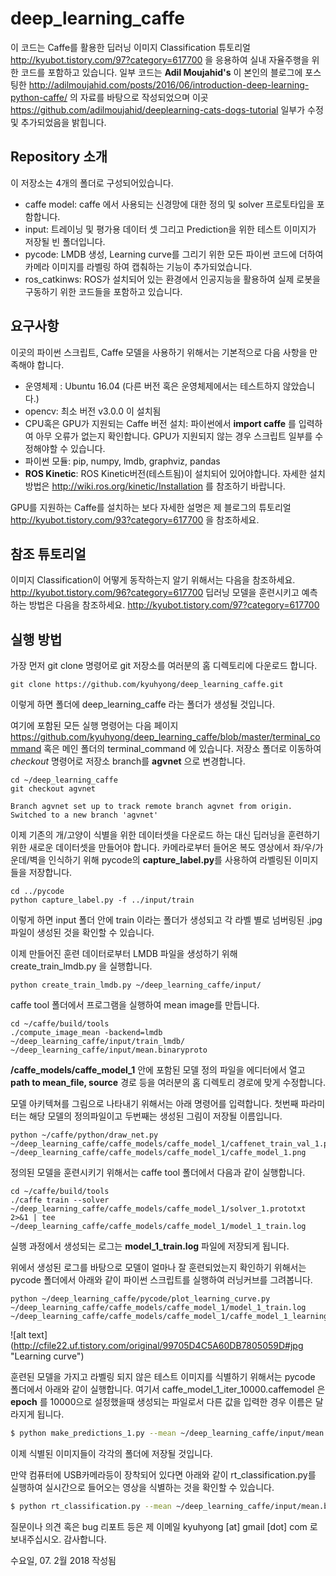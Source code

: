 # deep_learning_caffe
이 코드는 Caffe를 활용한 딥러닝 이미지 Classification 튜토리얼 http://kyubot.tistory.com/97?category=617700 을 응용하여 실내 자율주행을 위한 코드를 포함하고 있습니다.
일부 코드는  **Adil Moujahid's** 이 본인의 블로그에 포스팅한 http://adilmoujahid.com/posts/2016/06/introduction-deep-learning-python-caffe/ 의 자료를 바탕으로 작성되었으며 이곳 https://github.com/adilmoujahid/deeplearning-cats-dogs-tutorial 일부가 수정 및 추가되었음을 밝힙니다.


## Repository 소개
이 저장소는 4개의 폴더로 구성되어있습니다.
 - caffe model: caffe 에서 사용되는 신경망에 대한 정의 및 solver 프로토타입을 포함합니다.
 - input: 트레이닝 및 평가용 데이터 셋 그리고 Prediction을 위한 테스트 이미지가 저장될 빈 폴더입니다.
 - pycode: LMDB 생성, Learning curve를 그리기 위한 모든 파이썬 코드에 더하여 카메라 이미지를 라벨링 하여 캡춰하는 기능이 추가되었습니다.
  - ros_catkinws: ROS가 설치되어 있는 환경에서 인공지능을 활용하여 실제 로봇을 구동하기 위한 코드들을 포함하고 있습니다.

## 요구사항
이곳의 파이썬 스크립트, Caffe 모델을 사용하기 위해서는 기본적으로 다음 사항을 만족해야 합니다.
 - 운영체제 : Ubuntu 16.04 (다른 버전 혹은 운영체제에서는 테스트하지 않았습니다.)
 - opencv: 최소 버전 v3.0.0 이 설치됨
 - CPU혹은 GPU가 지원되는 Caffe 버전 설치: 파이썬에서  **import caffe** 를 입력하여 아무 오류가 없는지 확인합니다. GPU가 지원되지 않는 경우 스크립트 일부를 수정해야할 수 있습니다.
 - 파이썬 모듈: pip, numpy, lmdb, graphviz, pandas
 - **ROS Kinetic**: ROS Kinetic버전(테스트됨)이 설치되어 있어야합니다. 자세한 설치 방법은 http://wiki.ros.org/kinetic/Installation 를 참조하기 바랍니다. 

GPU를 지원하는 Caffe를 설치하는 보다 자세한 설명은 제 블로그의 튜토리얼  http://kyubot.tistory.com/93?category=617700 을 참조하세요.

## 참조 튜토리얼
이미지 Classification이 어떻게 동작하는지 알기 위해서는 다음을 참조하세요. http://kyubot.tistory.com/96?category=617700 
딥러닝 모델을 훈련시키고 예측하는 방법은 다음을 참조하세요. http://kyubot.tistory.com/97?category=617700

## 실행 방법
가장 먼저 git clone 명령어로 git 저장소를 여러분의 홈 디렉토리에 다운로드 합니다.
```
git clone https://github.com/kyuhyong/deep_learning_caffe.git
```
이렇게 하면 폴더에 deep_learning_caffe 라는 폴더가 생성될 것입니다.

여기에 포함된 모든 실행 명령어는 다음 페이지 https://github.com/kyuhyong/deep_learning_caffe/blob/master/terminal_command 혹은 메인 폴더의 terminal_command 에 있습니다. 
저장소 폴더로 이동하여 *checkout* 명령어로 저장소 branch를 **agvnet** 으로 변경합니다.
```
cd ~/deep_learning_caffe
git checkout agvnet

Branch agvnet set up to track remote branch agvnet from origin.
Switched to a new branch 'agvnet'
```
이제 기존의 개/고양이 식별을 위한 데이터셋을 다운로드 하는 대신 딥러닝을 훈련하기 위한 새로운 데이터셋을 만들어야 합니다.
카메라로부터 들어온 복도 영상에서 좌/우/가운데/벽을 인식하기 위해 pycode의 **capture_label.py**를 사용하여 라벨링된 이미지들을 저장합니다.
```
cd ../pycode
python capture_label.py -f ../input/train
```
이렇게 하면 input 폴더 안에 train 이라는 폴더가 생성되고 각 라벨 별로 넘버링된 .jpg 파일이 생성된 것을 확인할 수 있습니다.

이제 만들어진 훈련 데이터로부터 LMDB 파일을 생성하기 위해 create_train_lmdb.py 을 실행합니다.
```
python create_train_lmdb.py ~/deep_learning_caffe/input/
```
caffe tool 폴더에서 프로그램을 실행하여 mean image를 만듭니다.
```
cd ~/caffe/build/tools
./compute_image_mean -backend=lmdb ~/deep_learning_caffe/input/train_lmdb/ ~/deep_learning_caffe/input/mean.binaryproto
```
**/caffe_models/caffe_model_1** 안에 포함된 모델 정의 파일을 에디터에서 열고  **path to mean_file, source** 경로 등을 여러분의 홈 디렉토리 경로에 맞게 수정합니다.

모델 아키텍쳐를 그림으로 나타내기 위해서는 아래 명령어를 입력합니다. 첫번째 파라미터는 해당 모델의 정의파일이고 두번째는 생성된 그림이 저장될 이름입니다.
```
python ~/caffe/python/draw_net.py ~/deep_learning_caffe/caffe_models/caffe_model_1/caffenet_train_val_1.prototxt ~/deep_learning_caffe/caffe_models/caffe_model_1/caffe_model_1.png
```
정의된 모델을 훈련시키기 위해서는 caffe tool 폴더에서 다음과 같이 실행합니다. 
```
cd ~/caffe/build/tools
./caffe train --solver ~/deep_learning_caffe/caffe_models/caffe_model_1/solver_1.prototxt 2>&1 | tee ~/deep_learning_caffe/caffe_models/caffe_model_1/model_1_train.log
```
실행 과정에서 생성되는 로그는 **model_1_train.log** 파일에 저장되게 됩니다.

위에서 생성된 로그를 바탕으로 모델이 얼마나 잘 훈련되었는지 확인하기 위해서는 pycode 폴더에서 아래와 같이 파이썬 스크립트를 실행하여 러닝커브를 그려봅니다.
```
python ~/deep_learning_caffe/pycode/plot_learning_curve.py ~/deep_learning_caffe/caffe_models/caffe_model_1/model_1_train.log ~/deep_learning_caffe/caffe_models/caffe_model_1/caffe_model_1_learning_curve.png
```
![alt text] (http://cfile22.uf.tistory.com/original/99705D4C5A60DB7805059D#jpg "Learning curve")

훈련된 모델을 가지고 라벨링 되지 않은 테스트 이미지를 식별하기 위해서는 pycode 폴더에서 아래와 같이 실행합니다.
여기서 caffe_model_1_iter_10000.caffemodel 은 **epoch** 를 10000으로 설정했을때 생성되는 파일로서 다른 값을 입력한 경우 이름은 달라지게 됩니다.
```sh
$ python make_predictions_1.py --mean ~/deep_learning_caffe/input/mean.binaryproto --prototxt ~/deep_learning_caffe/caffe_models/caffe_model_1/caffenet_deploy_1.prototxt --model ~/deep_learning_caffe/caffe_models/caffe_model_1/caffe_model_1_iter_10000.caffemodel --test ~/deep_learning_caffe/input/test1/
```
이제 식별된 이미지들이 각각의 폴더에 저장될 것입니다.

만약 컴퓨터에 USB카메라등이 장착되어 있다면 아래와 같이 rt_classification.py를 실행하여 실시간으로 들어오는 영상을 식별하는 것을 확인할 수 있습니다.
```sh
$ python rt_classification.py --mean ~/deep_learning_caffe/input/mean.binaryproto --prototxt ~/deep_learning_caffe/caffe_models/caffe_model_1/caffenet_deploy_1.prototxt  --model ~/deep_learning_caffe/caffe_models/caffe_model_1/caffe_model_1_iter_10000.caffemodel
```
질문이나 의견 혹은 bug 리포트 등은 제 이메일 kyuhyong [at] gmail [dot] com 로 보내주십시오.
감사합니다.

수요일, 07. 2월 2018 작성됨

